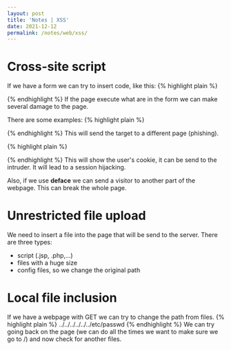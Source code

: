 ```yaml
---
layout: post
title: 'Notes | XSS'
date: 2021-12-12
permalink: /notes/web/xss/
---
```



# [](#header-4)Cross-site script

If we have a form we can try to insert code, like this:
{% highlight plain %}
<script> ... </script>
{% endhighlight %}
If the page execute what are in the form we can make several damage to the page.

There are some examples:
{% highlight plain %}
<script> window.location="" </script>
{% endhighlight %}
This will send the target to a different page (phishing).

{% highlight plain %}
<script> alert(document.cookie) </script>
{% endhighlight %}
This will show the user's cookie, it can be send to the intruder. It will lead to a session hijacking.

Also, if we use **deface** we can send a visitor to another part of the webpage. This can break the whole page.


# [](#header-4)Unrestricted file upload

We need to insert a file into the page that will be send to the server.
There are three types:
- script (.jsp, .php,...)
- files with a huge size
- config files, so we change the original path


# [](#header-4)Local file inclusion

If we have a webpage with GET we can try to change the path from files.
{% highlight plain %}
../../../../../../etc/passwd
{% endhighlight %}
We can try going back on the page (we can do all the times we want to make sure we go to /) and now check for another files.
